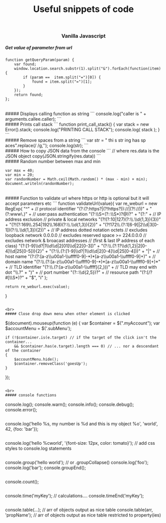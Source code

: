 <h1 align="center">Useful snippets of code</h1>
<br />
<h3 align="center">Vanilla Javascript</h3>

##### Get value of parameter from url
```
function getQueryParam(param) {
    var found;
    window.location.search.substr(1).split("&").forEach(function(item) {
        if (param ==  item.split("=")[0]) {
            found = item.split("=")[1];
        }
    });
    return found;
};
```

<br>
##### Displays calling function as string
```
console.log("caller is " + arguments.callee.caller);
```

<br>
##### Prints call stack
```
function print_call_stack() {
  var stack = new Error().stack;
  console.log("PRINTING CALL STACK");
  console.log( stack );
}
```

<br>
##### Remove spaces from a string
```
var str = " thi s str ing has sp aces".replace(/ /g,'');
console.log(str);
```

<br>
##### How to copy JSON data from the console
```
// where res.data is the JSON object
copy(JSON.stringify(res.data))
```

<br>
##### Random number between max and min

```
var max = 40;
var min = 20;
var randonNumber = Math.ceil(Math.random() * (max - min) + min);
document.writeln(randonNumber);
```

<br>
##### Function to validate url where https or http is optional but it will accept parameters etc
```
function validateUrl(value){
	var re_weburl = new RegExp(
	  "^" +
	    // protocol identifier
	    "(?:(?:https?|(?!https?))://|(?!://))" +
	    "(?:www\.)" +
	    // user:pass authentication
	    "(?:\\S+(?::\\S*)?@)?" +
	    "(?:" +
	      // IP address exclusion
	      // private & local networks
	      "(?!(?:10|127)(?:\\.\\d{1,3}){3})" +
	      "(?!(?:169\\.254|192\\.168)(?:\\.\\d{1,3}){2})" +
	      "(?!172\\.(?:1[6-9]|2\\d|3[0-1])(?:\\.\\d{1,3}){2})" +
	      // IP address dotted notation octets
	      // excludes loopback network 0.0.0.0
	      // excludes reserved space >= 224.0.0.0
	      // excludes network & broacast addresses
	      // (first & last IP address of each class)
	      "(?:[1-9]\\d?|1\\d\\d|2[01]\\d|22[0-3])" +
	      "(?:\\.(?:1?\\d{1,2}|2[0-4]\\d|25[0-5])){2}" +
	      "(?:\\.(?:[1-9]\\d?|1\\d\\d|2[0-4]\\d|25[0-4]))" +
	    "|" +
	      // host name
	      "(?:(?:[a-z\\u00a1-\\uffff0-9]-*)*[a-z\\u00a1-\\uffff0-9]+)" +
	      // domain name
	      "(?:\\.(?:[a-z\\u00a1-\\uffff0-9]-*)*[a-z\\u00a1-\\uffff0-9]+)*" +
	      // TLD identifier
	      "(?:\\.(?:[a-z\\u00a1-\\uffff]{2,}))" +
	      // TLD may end with dot
	      "\\.?" +
	    ")" +
	    // port number
	    "(?::\\d{2,5})?" +
	    // resource path
	    "(?:[/?#]\\S*)?" +
	  "$", "i"
	);

	return re_weburl.exec(value);
}
```

<br>
##### Close drop down menu when other element is clicked

```
$(document).mouseup(function (e) {
    var $container = $(".myAccount");
    var $accountMenu = $('.subMenu');

    if (!$container.is(e.target) // if the target of the click isn't the container...
        && $container.has(e.target).length === 0) // ... nor a descendant of the container
    {
        $accountMenu.hide();
        $container.removeClass('goesUp');
    }
});
```

<br>
##### console functions
```
console.log();
console.warn();
console.info();
console.debug();
console.error();
```

```
console.log('hello %s, my number is %d and this is my object %o', 'world', 42, {foo: 'bar'});
```

```
console.log('hello %cworld', '{font-size: 12px, color: tomato}'); // add css styles to console.log statements
```

```
console.group('hello world'); // or .groupCollapse()
console.log('foo');
console.log('bar');
console.groupEnd();
```

```
console.count();
```

```
console.time('myKey');
// calculations....
console.timeEnd('myKey');
```

```
console.table(...); // arr of objects output as nice table
console.table(arr, 'propName'); // arr of objects output as nice table restricted to property(ies)
```





